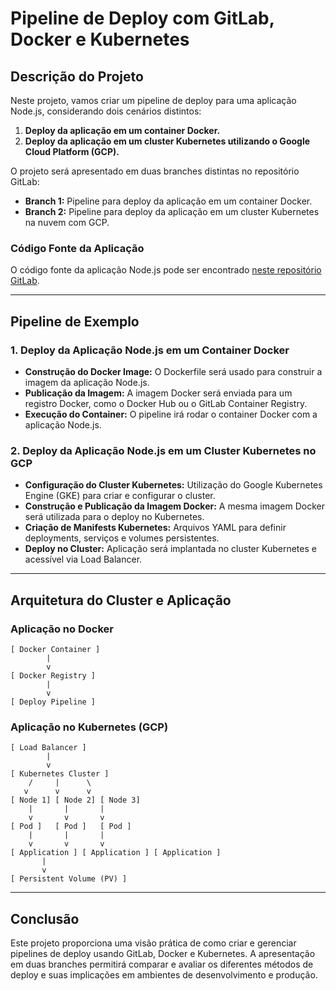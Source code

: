 # Pipeline de Deploy com GitLab, Docker e Kubernetes

## Descrição do Projeto

Neste projeto, vamos criar um pipeline de deploy para uma aplicação Node.js, considerando dois cenários distintos:

1. **Deploy da aplicação em um container Docker.**
2. **Deploy da aplicação em um cluster Kubernetes utilizando o Google Cloud Platform (GCP).**

O projeto será apresentado em duas branches distintas no repositório GitLab:

- **Branch 1:** Pipeline para deploy da aplicação em um container Docker.
- **Branch 2:** Pipeline para deploy da aplicação em um cluster Kubernetes na nuvem com GCP.

### Código Fonte da Aplicação

O código fonte da aplicação Node.js pode ser encontrado [neste repositório GitLab]().

---

## Pipeline de Exemplo

### 1. Deploy da Aplicação Node.js em um Container Docker

- **Construção do Docker Image:**
  O Dockerfile será usado para construir a imagem da aplicação Node.js.
- **Publicação da Imagem:**
  A imagem Docker será enviada para um registro Docker, como o Docker Hub ou o GitLab Container Registry.
- **Execução do Container:**
  O pipeline irá rodar o container Docker com a aplicação Node.js.

### 2. Deploy da Aplicação Node.js em um Cluster Kubernetes no GCP

- **Configuração do Cluster Kubernetes:**
  Utilização do Google Kubernetes Engine (GKE) para criar e configurar o cluster.
- **Construção e Publicação da Imagem Docker:**
  A mesma imagem Docker será utilizada para o deploy no Kubernetes.
- **Criação de Manifests Kubernetes:**
  Arquivos YAML para definir deployments, serviços e volumes persistentes.
- **Deploy no Cluster:**
  Aplicação será implantada no cluster Kubernetes e acessível via Load Balancer.

---

## Arquitetura do Cluster e Aplicação

### Aplicação no Docker

```
[ Docker Container ]
        |
        v
[ Docker Registry ]
        |
        v
[ Deploy Pipeline ]
```

### Aplicação no Kubernetes (GCP)

```
[ Load Balancer ]
        |
        v
[ Kubernetes Cluster ]
    /     |      \
   v      v      v
[ Node 1] [ Node 2] [ Node 3]
    |       |       |
    v       v       v
[ Pod ]   [ Pod ]   [ Pod ]
    |       |       |
    v       v       v
[ Application ] [ Application ] [ Application ]
       |
       v
[ Persistent Volume (PV) ]
```

---

## Conclusão

Este projeto proporciona uma visão prática de como criar e gerenciar pipelines de deploy usando GitLab, Docker e Kubernetes. A apresentação em duas branches permitirá comparar e avaliar os diferentes métodos de deploy e suas implicações em ambientes de desenvolvimento e produção.
